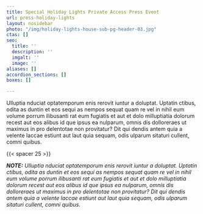```yaml
---
title: Special Holiday Lights Private Access Press Event
url: press-holiday-lights
layout: nosidebar
photo: "/img/holiday-lights-house-sub-pg-header-03.jpg"
ctas: []
seo:
  title: ''
  description: ''
  imgalt: ''
  image: ''
aliases: []
accordion_sections: []
boxes: []

---
```

Ulluptia nduciat optatemporum enis rerovit iuntur a doluptat. Uptatin ctibus, odita as duntin et eos sequi as nempos sequat quam re vel in nihil eum volume porrum ilibusanti rat eum fugiatis et aut et dolo milluptiatia dolorum recest aut eos alibus id que ipsus ea nulparum, omnis dis dolloreraes ut maximus in pro delentotae non provitatur? Dit qui dendis antem quia a velente laccae estiunt aut laut quia sequam, odis ulparum sitaturi cullent, comni quibus.

{{< spacer 25 >}}

<script type="text/javascript" src="https://form.jotform.com/jsform/222785805493163"></script>

**_NOTE:_** _Ulluptia nduciat optatemporum enis rerovit iuntur a doluptat. Uptatin ctibus, odita as duntin et eos sequi as nempos sequat quam re vel in nihil eum volume porrum ilibusanti rat eum fugiatis et aut et dolo milluptiatia dolorum recest aut eos alibus id que ipsus ea nulparum, omnis dis dolloreraes ut maximus in pro delentotae non provitatur? Dit qui dendis antem quia a velente laccae estiunt aut laut quia sequam, odis ulparum sitaturi cullent, comni quibus._